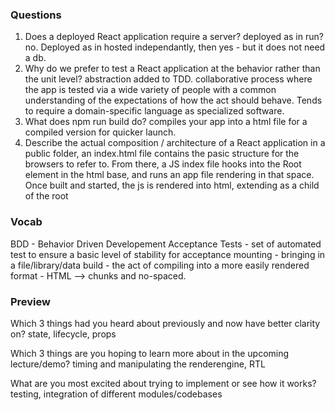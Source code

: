 ### Questions

1. Does a deployed React application require a server?
    deployed as in run? no. Deployed as in hosted independantly, then yes - but it does not need a db. 
2. Why do we prefer to test a React application at the behavior rather than the unit level?
    abstraction added to TDD. collaborative process where the app is tested via a wide variety of people with a common understanding of the expectations of how the act should behave. Tends to require a domain-specific language as specialized software.
3. What does npm run build do?
    compiles your app into a html file for a compiled version for quicker launch. 
4. Describe the actual composition / architecture of a React application
    in a public folder, an index.html file contains the pasic structure for the browsers to refer to. From there, a JS index file hooks into the Root element in the html base, and runs an app file rendering in that space. Once built and started, the js is rendered into html, extending as a child of the root

### Vocab

BDD - Behavior Driven Developement
Acceptance Tests - set of automated test to ensure a basic level of stability for acceptance
mounting - bringing in a file/library/data
build - the act of compiling into a more easily rendered format - HTML --> chunks and no-spaced. 


### Preview

Which 3 things had you heard about previously and now have better clarity on?
    state, lifecycle, props

Which 3 things are you hoping to learn more about in the upcoming lecture/demo?
    timing and manipulating the renderengine, RTL

What are you most excited about trying to implement or see how it works?
    testing, integration of different modules/codebases
    





